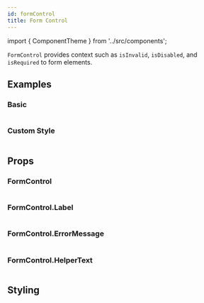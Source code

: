 ```yaml
---
id: formControl
title: Form Control
---
```


import { ComponentTheme } from '../src/components';

`FormControl` provides context such as `isInvalid`, `isDisabled`, and `isRequired` to form elements.

## Examples

### Basic

```ComponentSnackPlayer path=composites,FormControl,Usage.tsx

```

### Custom Style

```ComponentSnackPlayer path=composites,FormControl,CustomStyle.tsx

```

## Props

### FormControl

```ComponentPropTable path=composites,FormControl,FormControl.tsx

```

### FormControl.Label

```ComponentPropTable path=composites,FormControl,FormControlLabel.tsx

```

### FormControl.ErrorMessage

```ComponentPropTable path=composites,FormControl,FormControlErrorMessage.tsx

```

### FormControl.HelperText

```ComponentPropTable path=composites,FormControl,FormControlHelperText.tsx

```

## Styling

<ComponentTheme name="formControl" fileName="form-control" />
